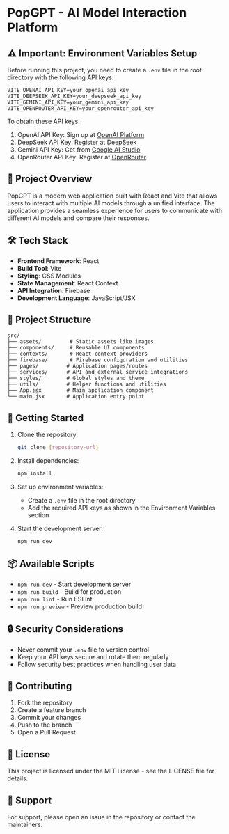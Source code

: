 # PopGPT - AI Model Interaction Platform

## ⚠️ Important: Environment Variables Setup

Before running this project, you need to create a `.env` file in the root directory with the following API keys:

```env
VITE_OPENAI_API_KEY=your_openai_api_key
VITE_DEEPSEEK_API_KEY=your_deepseek_api_key
VITE_GEMINI_API_KEY=your_gemini_api_key
VITE_OPENROUTER_API_KEY=your_openrouter_api_key
```

To obtain these API keys:

1. OpenAI API Key: Sign up at [OpenAI Platform](https://platform.openai.com)
2. DeepSeek API Key: Register at [DeepSeek](https://platform.deepseek.ai)
3. Gemini API Key: Get from [Google AI Studio](https://makersuite.google.com/app/apikey)
4. OpenRouter API Key: Register at [OpenRouter](https://openrouter.ai)

## 🚀 Project Overview

PopGPT is a modern web application built with React and Vite that allows users to interact with multiple AI models through a unified interface. The application provides a seamless experience for users to communicate with different AI models and compare their responses.

## 🛠️ Tech Stack

- **Frontend Framework**: React
- **Build Tool**: Vite
- **Styling**: CSS Modules
- **State Management**: React Context
- **API Integration**: Firebase
- **Development Language**: JavaScript/JSX

## 📁 Project Structure

```
src/
├── assets/         # Static assets like images
├── components/     # Reusable UI components
├── contexts/       # React context providers
├── firebase/       # Firebase configuration and utilities
├── pages/         # Application pages/routes
├── services/      # API and external service integrations
├── styles/        # Global styles and theme
├── utils/         # Helper functions and utilities
├── App.jsx        # Main application component
└── main.jsx       # Application entry point
```

## 🚀 Getting Started

1. Clone the repository:

   ```bash
   git clone [repository-url]
   ```

2. Install dependencies:

   ```bash
   npm install
   ```

3. Set up environment variables:

   - Create a `.env` file in the root directory
   - Add the required API keys as shown in the Environment Variables section

4. Start the development server:
   ```bash
   npm run dev
   ```

## 📦 Available Scripts

- `npm run dev` - Start development server
- `npm run build` - Build for production
- `npm run lint` - Run ESLint
- `npm run preview` - Preview production build

## 🔒 Security Considerations

- Never commit your `.env` file to version control
- Keep your API keys secure and rotate them regularly
- Follow security best practices when handling user data

## 🤝 Contributing

1. Fork the repository
2. Create a feature branch
3. Commit your changes
4. Push to the branch
5. Open a Pull Request

## 📝 License

This project is licensed under the MIT License - see the LICENSE file for details.

## 👥 Support

For support, please open an issue in the repository or contact the maintainers.
